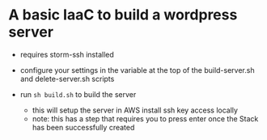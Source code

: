 # A basic IaaC to build a wordpress server

- requires storm-ssh installed
- configure your settings in the variable at the top of the build-server.sh and delete-server.sh scripts

- run `sh build.sh` to build the server
  - this will setup the server in AWS install ssh key access locally
  - note: this has a step that requires you to press enter once the Stack has been successfully created
